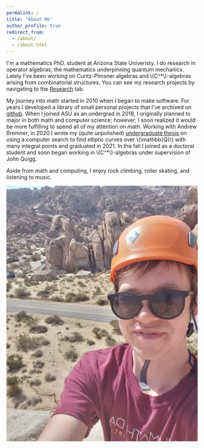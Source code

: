 ```yaml
---
permalink: /
title: "About Me"
author_profile: true
redirect_from: 
  - /about/
  - /about.html
---
```


I'm a mathematics PhD. student at Arizona State Univeristy. I do research in operator algebras, the mathematics underpinning quantum mechanics. Lately I've been working on Cuntz-Pimsner algebras and \\(C^*\\)-algebras arising from combinatorial structures. You can see my research projects by navigating to the [Research](https://been-jamming.github.io/publications) tab.

My journey into math started in 2010 when I began to make software. For years I developed a library of small personal projects that I've archived on [github](https://github.com/been-jamming). When I joined ASU as an undergrad in 2018, I originally planned to major in both math and computer science; however, I soon realized it would be more fulfilling to spend all of my attention on math. Working with Andrew Bremner, in 2020 I wrote my (quite unpolished) [undergraduate thesis](https://arxiv.org/abs/2012.06233) on using a computer search to find elliptic curves over \\(\mathbb{Q}\\) with many integral points and graduated in 2021. In the fall I joined as a doctoral student and soon began working in \\(C^*\\)-algebras under supervision of John Quigg.

Aside from math and computing, I enjoy rock climbing, roller skating, and listening to music.

![image](images/climbing_portrait.jpg)

